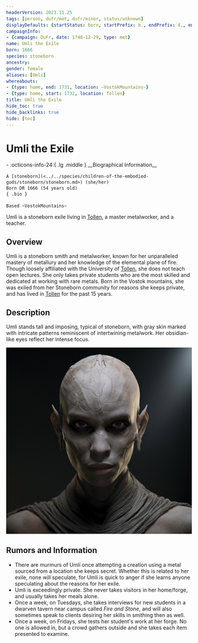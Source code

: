 ```yaml
---
headerVersion: 2023.11.25
tags: [person, dufr/met, dufr/minor, status/unknown]
displayDefaults: {startStatus: born, startPrefix: b., endPrefix: d., endStatus: died}
campaignInfo:
- {campaign: DuFr, date: 1748-12-29, type: met}
name: Umli the Exile
born: 1666
species: stoneborn
ancestry:
gender: female
aliases: [Umli]
whereabouts:
- {type: home, end: 1731, location: ~VostokMountains~}
- {type: home, start: 1732, location: Tollen}
title: Umli the Exile
hide_toc: true
hide_backlinks: true
hide: [toc]
---
```

# Umli the Exile
<div class="grid cards ext-narrow-margin ext-one-column" markdown>
- :octicons-info-24:{ .lg .middle } __Biographical Information__

    A [stoneborn](<../../species/children-of-the-embodied-gods/stoneborn/stoneborn.md>) (she/her)  
    Born DR 1666 (54 years old)  
    { .bio }

    Based ~VostokMountains~
</div>



Umli is a stoneborn exile living in [Tollen](<../../gazetteer/western-green-sea/tollen/tollen.md>), a master metalworker, and a teacher. 

## Overview

Umli is a stoneborn smith and metalworker, known for her unparalleled mastery of metallury and her knowledge of the elemental plane of fire. Though loosely affiliated with the University of [Tollen](<../../gazetteer/western-green-sea/tollen/tollen.md>), she  does not teach open lectures. She only takes private students who are the most skilled and dedicated at working with rare metals. Born in the Vostok mountains, she was exiled from her Stoneborn community for reasons she keeps private, and has lived in [Tollen](<../../gazetteer/western-green-sea/tollen/tollen.md>) for the past 15 years. 
## Description

Umli stands tall and imposing, typical of stoneborn, with gray skin marked with intricate patterns reminiscent of intertwining metalwork. Her obsidian-like eyes reflect her intense focus.

![Umli The Exile Portrait](../../assets/umli-the-exile-portrait.png)

## Rumors and Information

- There are murmurs of Umli once attempting a creation using a metal sourced from a location she keeps secret. Whether this is related to her exile, none will speculate, for Umli is quick to anger if she learns anyone speculating about the reasons for her exile. 
- Umli is exceedingly private. She never takes visitors in her home/forge, and usually takes her meals alone.
- Once a week, on Tuesdays, she takes interviews for new students in a dwarven tavern near campus called *Fire and Stone*, and will also sometimes speak to clients desiring her skills in smithing then as well. 
- Once a week, on Fridays, she tests her student's work at her forge. No one is allowed in, but a crowd gathers outside and she takes each item presented to examine. 


